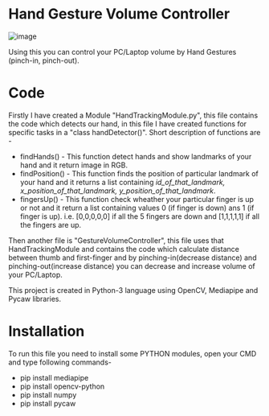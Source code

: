 # Hand Gesture Volume Controller
![image](https://user-images.githubusercontent.com/86593289/128878239-67a81275-d3b9-44cd-8ccf-64d75eb5fa89.png)

Using this you can control your PC/Laptop volume by Hand Gestures (pinch-in, pinch-out).
# Code
Firstly I have created a Module "HandTrackingModule.py", this file contains the code which detects our hand, in this file I have created functions for specific tasks in a "class handDetector()". 
Short description of functions are - 
* findHands() - This function detect hands and show landmarks of your hand and it return image in RGB.
* findPosition() - This function finds the position of particular landmark of your hand and it returns a list containing *id_of_that_landmark, x_position_of_that_landmark, y_position_of_that_landmark*.
* fingersUp() - This function check wheather your particular finger is up or not and it return a list containing values 0 (if finger is down) ans 1 (if finger is up). i.e. \[0,0,0,0,0] if all the 5 fingers are down and \[1,1,1,1,1] if all the fingers are up.


Then another file is "GestureVolumeController", this file uses that HandTrackingModule and contains the code which calculate distance between thumb and first-finger and by pinching-in(decrease distance) and pinching-out(increase distance) you can decrease and increase volume of your PC/Laptop. 


This project is created in Python-3 language using OpenCV, Mediapipe and Pycaw libraries.

# Installation
To run this file you need to install some PYTHON modules, open your CMD and type following commands-

* pip install mediapipe
* pip install opencv-python
* pip install numpy
* pip install pycaw

